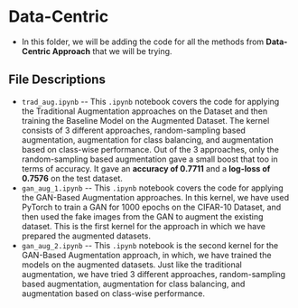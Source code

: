 # Data-Centric
- In this folder, we will be adding the code for all the methods from **Data-Centric Approach** that we will be trying.

## File Descriptions
- `trad_aug.ipynb` -- This `.ipynb` notebook covers the code for applying the Traditional Augmentation approaches on the Dataset and then training the Baseline Model on the Augmented Dataset. The kernel consists of 3 different approaches, random-sampling based augmentation, augmentation for class balancing, and augmentation based on class-wise performance. Out of the 3 approaches, only the random-sampling based augmentation gave a small boost that too in terms of accuracy. It gave an **accuracy of 0.7711** and a **log-loss of 0.7576** on the test dataset.
- `gan_aug_1.ipynb` -- This `.ipynb` notebook covers the code for applying the GAN-Based Augmentation approaches. In this kernel, we have used PyTorch to train a GAN for 1000 epochs on the CIFAR-10 Dataset, and then used the fake images from the GAN to augment the existing dataset. This is the first kernel for the approach in which we have prepared the augmented datasets. 
- `gan_aug_2.ipynb` -- This `.ipynb` notebook is the second kernel for the GAN-Based Augmentation approach, in which, we have trained the models on the augmented datasets. Just like the traditional augmentation, we have tried 3 different approaches, random-sampling based augmentation, augmentation for class balancing, and augmentation based on class-wise performance.
